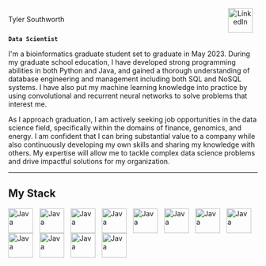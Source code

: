 <header>
  <p style="float:left">Tyler Southworth</p>
  <a href="https://www.linkedin.com/in/southworth-tyler/">
    <img align = 'right' alt = 'LinkedIn' width = '50px' style = 'padding-right:10px;' src ='https://cdn.jsdelivr.net/gh/devicons/devicon/icons/linkedin/linkedin-original.svg'>
  </a>
</header>

**`Data Scientist`**

I'm a bioinformatics graduate student set to graduate in May 2023. During my graduate school education, I have developed strong programming abilities in both Python and Java, and gained a thorough understanding of database engineering and management including both SQL and NoSQL systems. I have also put my machine learning knowledge into practice by using convolutional and recurrent neural networks to solve problems that interest me.

As I approach graduation, I am actively seeking job opportunities in the data science field, specifically within the domains of finance, genomics, and energy. I am confident that I can bring substantial value to a company while also continuously developing my own skills and sharing my knowledge with others. My expertise will allow me to tackle complex data science problems and drive impactful solutions for my organization.

<hr></hr>

## My Stack

<img align="left" alt="Java" width="50px" style="padding-right:10px;" src="https://cdn.jsdelivr.net/gh/devicons/devicon/icons/python/python-original.svg" title = 'Python'/>
<img align="left" alt="Java" width="50px" style="padding-right:10px;" src="https://cdn.jsdelivr.net/gh/devicons/devicon/icons/java/java-original.svg" title = 'Java'/>
<img align="left" alt="Java" width="50px" style="padding-right:10px;" src="https://cdn.jsdelivr.net/gh/devicons/devicon/icons/tensorflow/tensorflow-original-wordmark.svg" title = 'TensorFlow'/>
<img align="left" alt="Java" width="50px" style="padding-right:10px;" src="https://cdn.jsdelivr.net/gh/devicons/devicon/icons/mongodb/mongodb-original.svg" title = 'MongoDB'/>
<img align="left" alt="Java" width="50px" style="padding-right:10px;" src="https://cdn.jsdelivr.net/gh/devicons/devicon/icons/pandas/pandas-original-wordmark.svg" title = 'Pandas'/>
<img align="left" alt="Java" width="50px" style="padding-right:10px;" src="https://cdn.jsdelivr.net/gh/devicons/devicon/icons/vscode/vscode-original.svg" title = 'Visual Studio Code'/>
<img align="left" alt="Java" width="50px" style="padding-right:10px;" src="https://cdn.jsdelivr.net/gh/devicons/devicon/icons/jupyter/jupyter-original.svg" title = 'Jupyter Notebooks'/>
<img align="left" alt="Java" width="50px" style="padding-right:10px;" src="https://cdn.jsdelivr.net/gh/devicons/devicon/icons/sqlite/sqlite-original.svg" title = 'SQLite'/>
<img align="left" alt="Java" width="50px" style="padding-right:10px;" src="https://cdn.jsdelivr.net/gh/devicons/devicon/icons/git/git-original.svg" title = 'Git'/>
<img align="left" alt="Java" width="50px" style="padding-right:10px;" src="https://cdn.jsdelivr.net/gh/devicons/devicon/icons/r/r-original.svg" title = 'R'/>
<img align="left" alt="Java" width="50px" style="padding-right:10px;" src="https://cdn.jsdelivr.net/gh/devicons/devicon/icons/bash/bash-original.svg" title = 'Bash'/>
<img align="left" alt="Java" width="50px" style="padding-right:10px;" src="https://cdn.jsdelivr.net/gh/devicons/devicon/icons/atom/atom-original.svg" title = 'Atom'/>




<!-- <img src="https://komarev.com/ghpvc/?username=tlsouth&style=flat-square&color=blue" alt=""/> -->
